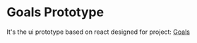 # Goals Prototype
It's the ui prototype based on react designed for project: [Goals](https://github.com/SF-Terry/Goals)
